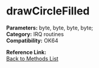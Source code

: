 # drawCircleFilled

**Parameters:** byte, byte, byte, byte;  
**Category:** IRQ routines  
**Compatibility:** OK64  

**Reference Link:**  
[Back to Methods List](../../SUMMARY.md)

